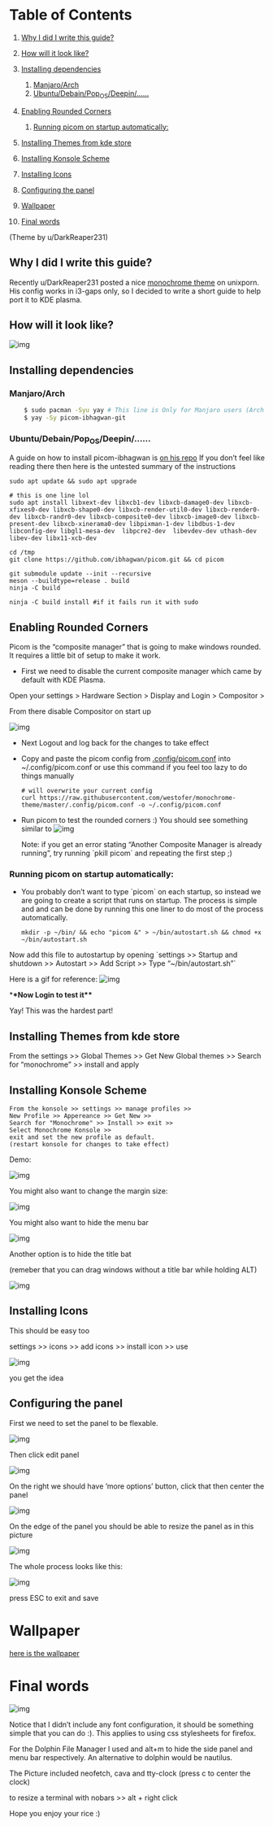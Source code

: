 # Table of Contents

1.  [Why I did I write this guide?](#org602b926)
2.  [How will it look like?](#org23c08a5)
3.  [Installing dependencies](#orgbdd4fd7)
    1.  [Manjaro/Arch](#org466e3ab)
    2.  [Ubuntu/Debain/Pop<sub>OS</sub>/Deepin/&#x2026;&#x2026;](#org97a70f7)
4.  [Enabling Rounded Corners](#org3a6d975)
    1.  [Running picom on startup automatically:](#org97e256a)
5.  [Installing Themes from kde store](#org98d6a3e)
6.  [Installing Konsole Scheme](#org81ac136)
7.  [Installing Icons](#org82b63ee)
8.  [Configuring the panel](#org09d0784)

9.  [Wallpaper](#orgd7a0f94)
10. [Final words](#orgee5b22f)

(Theme by u/DarkReaper231)

<a id="org602b926"></a>

## Why I did I write this guide?

Recently u/DarkReaper231 posted a nice [monochrome theme](https://www.reddit.com/r/unixporn/comments/iizjgi/i3gaps_went_monochrome/) on unixporn. His config
works in i3-gaps only, so I decided to write a short guide to help port it to
KDE plasma.

<a id="org23c08a5"></a>

## How will it look like?

![img](/images/final-rice.png)

<a id="orgbdd4fd7"></a>

## Installing dependencies

<a id="org466e3ab"></a>

### Manjaro/Arch

```sh
    $ sudo pacman -Syu yay # This line is Only for Manjaro users (Arch users know what to do btw :P)
    $ yay -Sy picom-ibhagwan-git

```

<a id="org97a70f7"></a>

### Ubuntu/Debain/Pop<sub>OS</sub>/Deepin/&#x2026;&#x2026;

A guide on how to install picom-ibhagwan is [on his repo](https://github.com/ibhagwan/picom)
If you don&rsquo;t feel like reading there then here is the untested summary of the
instructions

    sudo apt update && sudo apt upgrade

    # this is one line lol
    sudo apt install libxext-dev libxcb1-dev libxcb-damage0-dev libxcb-xfixes0-dev libxcb-shape0-dev libxcb-render-util0-dev libxcb-render0-dev libxcb-randr0-dev libxcb-composite0-dev libxcb-image0-dev libxcb-present-dev libxcb-xinerama0-dev libpixman-1-dev libdbus-1-dev libconfig-dev libgl1-mesa-dev  libpcre2-dev  libevdev-dev uthash-dev libev-dev libx11-xcb-dev

    cd /tmp
    git clone https://github.com/ibhagwan/picom.git && cd picom

    git submodule update --init --recursive
    meson --buildtype=release . build
    ninja -C build

    ninja -C build install #if it fails run it with sudo

<a id="org3a6d975"></a>

## Enabling Rounded Corners

Picom is the &ldquo;composite manager&rdquo; that is going to make windows rounded. It
requires a little bit of setup to make it work.

- First we need to disable the current composite manager which came by default
  with KDE Plasma.

Open your settings > Hardware Section > Display and Login > Compositor >

From there disable Compositor on start up

![img](/images/disable-compositor.png)

- Next Logout and log back for the changes to take effect
- Copy and paste the picom config from [.config/picom.conf](https://raw.githubusercontent.com/westofer/monochrome-theme/master/.config/picom.conf) into
  ~/.config/picom.conf or use this command if you feel too lazy to do things
  manually

      # will overwrite your current config
      curl https://raw.githubusercontent.com/westofer/monochrome-theme/master/.config/picom.conf -o ~/.config/picom.conf

- Run picom to test the rounded corners :)
  You should see something similar to ![img](/images/rounded-corners.gif)

  Note: if you get an error stating &ldquo;Another Composite Manager is already
  running&rdquo;, try running \`pkill picom\` and repeating the first step ;)

<a id="org97e256a"></a>

### Running picom on startup automatically:

- You probably don&rsquo;t want to type \`picom\` on each startup, so instead we
  are going to create a script that runs on startup. The process is simple and
  and can be done by running this one liner to do most of the process automatically.

      mkdir -p ~/bin/ && echo "picom &" > ~/bin/autostart.sh && chmod +x ~/bin/autostart.sh

Now add this file to autostartup by opening \`settings >> Startup and shutdown >>
Autostart >> Add Script >> Type &ldquo;~/bin/autostart.sh&rdquo;\`

Here is a gif for reference:
![img](/images/autostart.gif)

\***\*Now Login to test it\*\***

Yay! This was the hardest part!

<a id="org98d6a3e"></a>

## Installing Themes from kde store

From the settings >> Global Themes >> Get New Global themes >> Search for
&ldquo;monochrome&rdquo; >> install and apply

<a id="org81ac136"></a>

## Installing Konsole Scheme

    From the konsole >> settings >> manage profiles >>
    New Profile >> Appereance >> Get New >>
    Search for "Monochrome" >> Install >> exit >>
    Select Monochrome Konsole >>
    exit and set the new profile as default.
    (restart konsole for changes to take effect)

Demo:

![img](/images/konsole-colorscheme.gif)

You might also want to change the margin size:

![img](/images/margin-size.png)

You might also want to hide the menu bar

![img](/images/menubar.png)

Another option is to hide the title bat

(remeber that you can drag windows without a title bar while holding ALT)

![img](/images/titlebar.png)

<a id="org82b63ee"></a>

## Installing Icons

This should be easy too

settings >> icons >> add icons >> install icon >> use

![img](/images/installing-icons.gif)

you get the idea

<a id="org09d0784"></a>

## Configuring the panel

First we need to set the panel to be flexable.

![img](/images/panel-flexable.png)

Then click edit panel

![img](/images/panel-edit.png)

On the right we should have &rsquo;more options&rsquo; button, click that then center the panel

![img](/images/panel-center.png)

On the edge of the panel you should be able to resize the panel as in this
picture

![img](/images/panel-resize-handle.png)

The whole process looks like this:

![img](/images/panel-resize.gif)

press ESC to exit and save

<a id="orgd7a0f94"></a>

# Wallpaper

[here is the wallpaper](https://github.com/DarkReaper231/blacknwhite/blob/master/background.jpg)

<a id="orgee5b22f"></a>

# Final words

![img](/images/final-rice.png)

Notice that I didn&rsquo;t include any font configuration, it should be something
simple that you can do :). This applies to using css stylesheets for firefox.

For the Dolphin File Manager I used <F9> and alt+m to hide the side panel and
menu bar respectively. An alternative to dolphin would be nautilus.

The Picture included neofetch, cava and tty-clock (press c to center the clock)

to resize a terminal with nobars >> alt + right click

Hope you enjoy your rice :)
